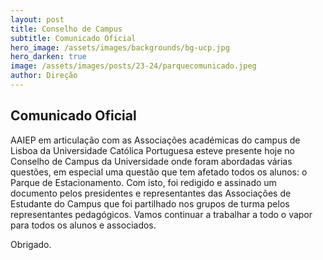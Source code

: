 ```yaml
---
layout: post
title: Conselho de Campus
subtitle: Comunicado Oficial
hero_image: /assets/images/backgrounds/bg-ucp.jpg
hero_darken: true
image: /assets/images/posts/23-24/parquecomunicado.jpeg
author: Direção
---
```


## Comunicado Oficial

AAIEP em articulação com as Associações académicas do campus de Lisboa da Universidade Católica Portuguesa esteve presente hoje no Conselho de Campus da Universidade onde foram abordadas várias questões, em especial uma questão que tem afetado todos os alunos: o Parque de Estacionamento. Com isto, foi redigido e assinado um documento pelos presidentes e representantes das Associações de Estudante do Campus que foi partilhado nos grupos de turma pelos representantes pedagógicos. Vamos continuar a trabalhar a todo o vapor para todos os alunos e associados. 

Obrigado.